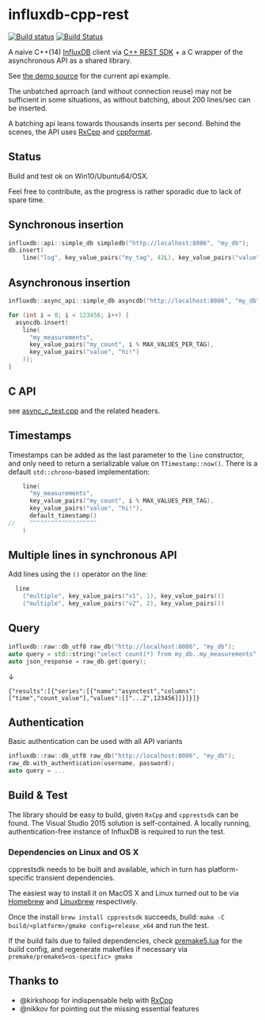 # influxdb-cpp-rest

[![Build status](https://ci.appveyor.com/api/projects/status/68w68vq3nai4794g/branch/master?svg=true)](https://ci.appveyor.com/project/d-led/influxdb-cpp-rest/branch/master) [![Build Status](https://travis-ci.org/d-led/influxdb-cpp-rest.svg?branch=master)](https://travis-ci.org/d-led/influxdb-cpp-rest)

A naive C++(14) [InfluxDB](https://www.influxdata.com/time-series-platform/influxdb/) client via [C++ REST SDK](https://github.com/Microsoft/cpprestsdk) + a C wrapper of the asynchronous API as a shared library.

See [the demo source](src/demo/main.cpp) for the current api example.

The unbatched aprroach (and without connection reuse) may not be sufficient in some situations, as without batching, about 200 lines/sec can be inserted.

A batching api leans towards thousands inserts per second. Behind the scenes, the API uses [RxCpp](https://github.com/Reactive-Extensions/RxCpp) and [cppformat](https://github.com/fmtlib/fmt).

## Status

Build and test ok on Win10/Ubuntu64/OSX.

Feel free to contribute, as the progress is rather sporadic due to lack of spare time.

## Synchronous insertion

```cpp
influxdb::api::simple_db simpledb("http://localhost:8086", "my_db");
db.insert(
	line("log", key_value_pairs("my_tag", 42L), key_value_pairs("value", "hello world!")));
```

## Asynchronous insertion

```cpp
influxdb::async_api::simple_db asyncdb("http://localhost:8086", "my_db");

for (int i = 0; i < 123456; i++) {
  asyncdb.insert(
    line(
      "my_measurements",
      key_value_pairs("my_count", i % MAX_VALUES_PER_TAG),
      key_value_pairs("value", "hi!")
    ));
}
```

## C API

see [async_c_test.cpp](src/test-shared/async_c_test.cpp) and the related headers.

## Timestamps

Timestamps can be added as the last parameter to the `line` constructor, and only need to return
a serializable value on `TTimestamp::now()`. There is a default `std::chrono`-based implementation:

```cpp
    line(
      "my_measurements",
      key_value_pairs("my_count", i % MAX_VALUES_PER_TAG),
      key_value_pairs("value", "hi!"),
      default_timestamp()
//    ^^^^^^^^^^^^^^^^^^^
    )
```


## Multiple lines in synchronous API

Add lines using the `()` operator on the line:

```cpp
  line
    ("multiple", key_value_pairs("v1", 1), key_value_pairs())
    ("multiple", key_value_pairs("v2", 2), key_value_pairs())
```

## Query

```cpp
influxdb::raw::db_utf8 raw_db("http://localhost:8086", "my_db");
auto query = std::string("select count(*) from my_db..my_measurements";
auto json_response = raw_db.get(query);
```

&darr;

```
{"results":[{"series":[{"name":"asynctest","columns":["time","count_value"],"values":[["...Z",123456]]}]}]}
```

## Authentication

Basic authentication can be used with all API variants

```cpp
influxdb::raw::db_utf8 raw_db("http://localhost:8086", "my_db");
raw_db.with_authentication(username, password);
auto query = ...
```

## Build & Test

The library should be easy to build, given `RxCpp` and `cpprestsdk` can be found. The Visual Studio 2015 solution is self-contained. A locally running, authentication-free instance of InfluxDB is required to run the test.

### Dependencies on Linux and OS X

cpprestsdk needs to be built and available, which in turn has platform-specific transient dependencies.

The easiest way to install it on MacOS X and Linux turned out to be via [Homebrew](https://brew.sh) and [Linuxbrew](https://linuxbrew.sh) respectively.

Once the install `brew install cpprestsdk` succeeds, build: `make -C build/<platform>/gmake config=release_x64` and run the test.

If the build fails due to failed dependencies, check [premake5.lua](premake5.lua) for the build config, and regenerate makefiles if necessary via `premake/premake5<os-specific> gmake`

## Thanks to

- @kirkshoop for indispensable help with [RxCpp](https://github.com/Reactive-Extensions/RxCpp)
- @nikkov for pointing out the missing essential features
